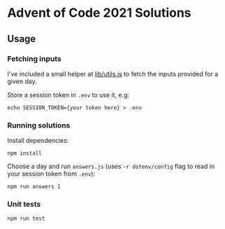 # Advent of Code 2021 Solutions

## Usage

### Fetching inputs

I've included a small helper at [lib/utils.js](/lib/utils.js) to fetch the inputs provided for a given day.

Store a session token in `.env` to use it, e.g:

```
echo SESSION_TOKEN={your token here} > .env
```

### Running solutions

Install dependencies:

```
npm install
```

Choose a day and run `answers.js` (uses `-r dotenv/config` flag to read in your session token from `.env`):

```
npm run answers 1
```

### Unit tests

```
npm run test
```
